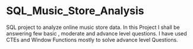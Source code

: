 # SQL_Music_Store_Analysis
SQL project to analyze online music store data. 
In this Project I shall be answering few basic , moderate and advance level questions. 
I have used CTEs and Window Functions mostly to solve advance level Questions.
